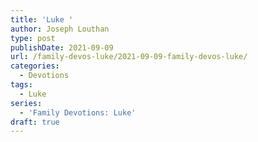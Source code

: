 ```yaml
---
title: 'Luke '
author: Joseph Louthan
type: post
publishDate: 2021-09-09
url: /family-devos-luke/2021-09-09-family-devos-luke/
categories:
  - Devotions
tags:
  - Luke
series:
  - 'Family Devotions: Luke'
draft: true
---
```

